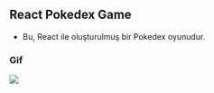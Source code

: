 ## React Pokedex Game

- Bu, React ile oluşturulmuş bir Pokedex oyunudur.

### Gif 

<img src="screen.gif" />
